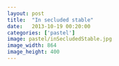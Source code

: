 ```yaml
---
layout: post
title:  "In secluded stable"
date:   2013-10-19 00:20:00
categories: ['pastel']
image: pastel/inSecludedStable.jpg
image_width: 864
image_height: 400
---
```


